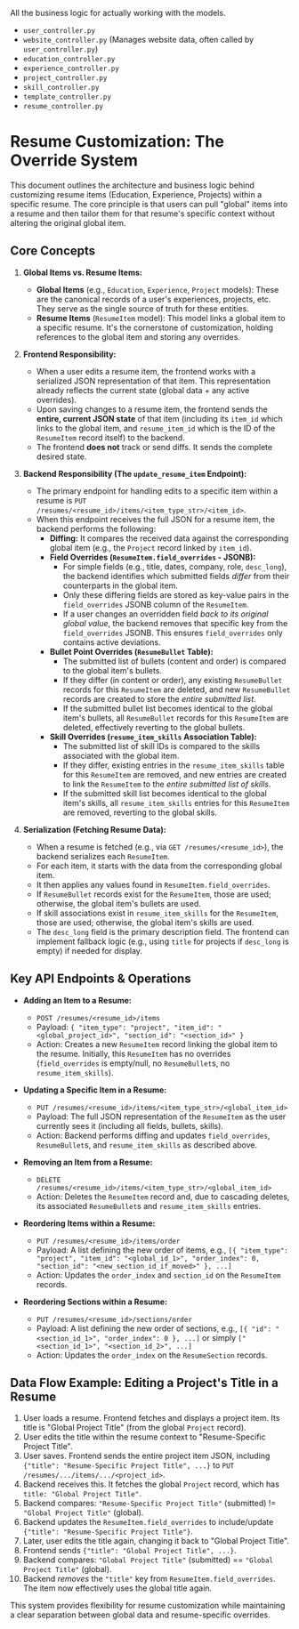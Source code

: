 All the business logic for actually working with the models.

- `user_controller.py`
- `website_controller.py` (Manages website data, often called by `user_controller.py`)
- `education_controller.py`
- `experience_controller.py`
- `project_controller.py`
- `skill_controller.py`
- `template_controller.py`
- `resume_controller.py`

# Resume Customization: The Override System

This document outlines the architecture and business logic behind customizing resume items (Education, Experience, Projects) within a specific resume. The core principle is that users can pull "global" items into a resume and then tailor them for that resume's specific context without altering the original global item.

## Core Concepts

1.  **Global Items vs. Resume Items:**
    *   **Global Items** (e.g., `Education`, `Experience`, `Project` models): These are the canonical records of a user's experiences, projects, etc. They serve as the single source of truth for these entities.
    *   **Resume Items** (`ResumeItem` model): This model links a global item to a specific resume. It's the cornerstone of customization, holding references to the global item and storing any overrides.

2.  **Frontend Responsibility:**
    *   When a user edits a resume item, the frontend works with a serialized JSON representation of that item. This representation already reflects the current state (global data + any active overrides).
    *   Upon saving changes to a resume item, the frontend sends the **entire, current JSON state** of that item (including its `item_id` which links to the global item, and `resume_item_id` which is the ID of the `ResumeItem` record itself) to the backend.
    *   The frontend **does not** track or send diffs. It sends the complete desired state.

3.  **Backend Responsibility (The `update_resume_item` Endpoint):**
    *   The primary endpoint for handling edits to a specific item within a resume is `PUT /resumes/<resume_id>/items/<item_type_str>/<item_id>`.
    *   When this endpoint receives the full JSON for a resume item, the backend performs the following:
        *   **Diffing:** It compares the received data against the corresponding global item (e.g., the `Project` record linked by `item_id`).
        *   **Field Overrides (`ResumeItem.field_overrides` - JSONB):**
            *   For simple fields (e.g., title, dates, company, role, `desc_long`), the backend identifies which submitted fields *differ* from their counterparts in the global item.
            *   Only these differing fields are stored as key-value pairs in the `field_overrides` JSONB column of the `ResumeItem`.
            *   If a user changes an overridden field *back to its original global value*, the backend removes that specific key from the `field_overrides` JSONB. This ensures `field_overrides` only contains active deviations.
        *   **Bullet Point Overrides (`ResumeBullet` Table):**
            *   The submitted list of bullets (content and order) is compared to the global item's bullets.
            *   If they differ (in content or order), any existing `ResumeBullet` records for this `ResumeItem` are deleted, and new `ResumeBullet` records are created to store the *entire submitted list*.
            *   If the submitted bullet list becomes identical to the global item's bullets, all `ResumeBullet` records for this `ResumeItem` are deleted, effectively reverting to the global bullets.
        *   **Skill Overrides (`resume_item_skills` Association Table):**
            *   The submitted list of skill IDs is compared to the skills associated with the global item.
            *   If they differ, existing entries in the `resume_item_skills` table for this `ResumeItem` are removed, and new entries are created to link the `ResumeItem` to the *entire submitted list of skills*.
            *   If the submitted skill list becomes identical to the global item's skills, all `resume_item_skills` entries for this `ResumeItem` are removed, reverting to the global skills.

4.  **Serialization (Fetching Resume Data):**
    *   When a resume is fetched (e.g., via `GET /resumes/<resume_id>`), the backend serializes each `ResumeItem`.
    *   For each item, it starts with the data from the corresponding global item.
    *   It then applies any values found in `ResumeItem.field_overrides`.
    *   If `ResumeBullet` records exist for the `ResumeItem`, those are used; otherwise, the global item's bullets are used.
    *   If skill associations exist in `resume_item_skills` for the `ResumeItem`, those are used; otherwise, the global item's skills are used.
    *   The `desc_long` field is the primary description field. The frontend can implement fallback logic (e.g., using `title` for projects if `desc_long` is empty) if needed for display.

## Key API Endpoints & Operations

*   **Adding an Item to a Resume:**
    *   `POST /resumes/<resume_id>/items`
    *   Payload: `{ "item_type": "project", "item_id": "<global_project_id>", "section_id": "<section_id>" }`
    *   Action: Creates a new `ResumeItem` record linking the global item to the resume. Initially, this `ResumeItem` has no overrides (`field_overrides` is empty/null, no `ResumeBullet`s, no `resume_item_skills`).

*   **Updating a Specific Item in a Resume:**
    *   `PUT /resumes/<resume_id>/items/<item_type_str>/<global_item_id>`
    *   Payload: The full JSON representation of the `ResumeItem` as the user currently sees it (including all fields, bullets, skills).
    *   Action: Backend performs diffing and updates `field_overrides`, `ResumeBullet`s, and `resume_item_skills` as described above.

*   **Removing an Item from a Resume:**
    *   `DELETE /resumes/<resume_id>/items/<item_type_str>/<global_item_id>`
    *   Action: Deletes the `ResumeItem` record and, due to cascading deletes, its associated `ResumeBullet`s and `resume_item_skills` entries.

*   **Reordering Items within a Resume:**
    *   `PUT /resumes/<resume_id>/items/order`
    *   Payload: A list defining the new order of items, e.g., `[{ "item_type": "project", "item_id": "<global_id_1>", "order_index": 0, "section_id": "<new_section_id_if_moved>" }, ...]`
    *   Action: Updates the `order_index` and `section_id` on the `ResumeItem` records.

*   **Reordering Sections within a Resume:**
    *   `PUT /resumes/<resume_id>/sections/order`
    *   Payload: A list defining the new order of sections, e.g., `[{ "id": "<section_id_1>", "order_index": 0 }, ...]` or simply `["<section_id_1>", "<section_id_2>", ...]`
    *   Action: Updates the `order_index` on the `ResumeSection` records.

## Data Flow Example: Editing a Project's Title in a Resume

1.  User loads a resume. Frontend fetches and displays a project item. Its title is "Global Project Title" (from the global `Project` record).
2.  User edits the title within the resume context to "Resume-Specific Project Title".
3.  User saves. Frontend sends the entire project item JSON, including `{"title": "Resume-Specific Project Title", ...}` to `PUT /resumes/.../items/.../<project_id>`.
4.  Backend receives this. It fetches the global `Project` record, which has `title: "Global Project Title"`.
5.  Backend compares: `"Resume-Specific Project Title"` (submitted) != `"Global Project Title"` (global).
6.  Backend updates the `ResumeItem.field_overrides` to include/update `{"title": "Resume-Specific Project Title"}`.
7.  Later, user edits the title again, changing it back to "Global Project Title".
8.  Frontend sends `{"title": "Global Project Title", ...}`.
9.  Backend compares: `"Global Project Title"` (submitted) == `"Global Project Title"` (global).
10. Backend *removes* the `"title"` key from `ResumeItem.field_overrides`. The item now effectively uses the global title again.

This system provides flexibility for resume customization while maintaining a clear separation between global data and resume-specific overrides.
